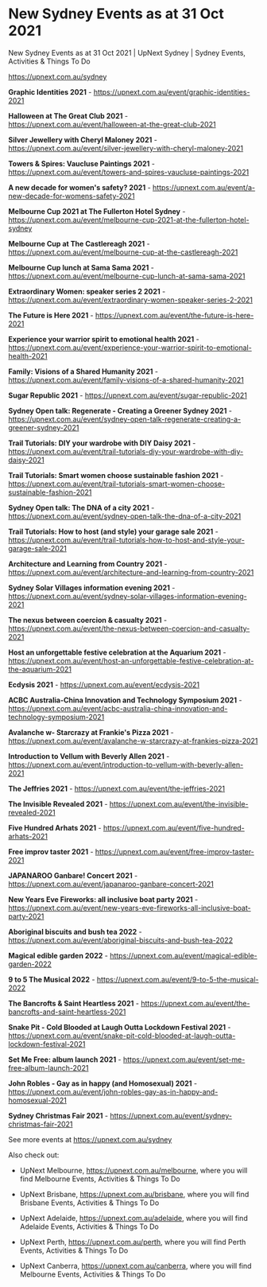 # New Sydney Events as at 31 Oct 2021
New Sydney Events as at 31 Oct 2021 | UpNext Sydney | Sydney Events, Activities &amp; Things To Do

https://upnext.com.au/sydney


**Graphic Identities 2021** - https://upnext.com.au/event/graphic-identities-2021

**Halloween at The Great Club 2021** - https://upnext.com.au/event/halloween-at-the-great-club-2021

**Silver Jewellery with Cheryl Maloney 2021** - https://upnext.com.au/event/silver-jewellery-with-cheryl-maloney-2021

**Towers & Spires: Vaucluse Paintings 2021** - https://upnext.com.au/event/towers-and-spires-vaucluse-paintings-2021

**A new decade for women's safety? 2021** - https://upnext.com.au/event/a-new-decade-for-womens-safety-2021

**Melbourne Cup 2021 at The Fullerton Hotel Sydney** - https://upnext.com.au/event/melbourne-cup-2021-at-the-fullerton-hotel-sydney

**Melbourne Cup at The Castlereagh 2021** - https://upnext.com.au/event/melbourne-cup-at-the-castlereagh-2021

**Melbourne Cup lunch at Sama Sama 2021** - https://upnext.com.au/event/melbourne-cup-lunch-at-sama-sama-2021

**Extraordinary Women: speaker series 2 2021** - https://upnext.com.au/event/extraordinary-women-speaker-series-2-2021

**The Future is Here 2021** - https://upnext.com.au/event/the-future-is-here-2021

**Experience your warrior spirit to emotional health 2021** - https://upnext.com.au/event/experience-your-warrior-spirit-to-emotional-health-2021

**Family: Visions of a Shared Humanity 2021** - https://upnext.com.au/event/family-visions-of-a-shared-humanity-2021

**Sugar Republic 2021** - https://upnext.com.au/event/sugar-republic-2021

**Sydney Open talk: Regenerate - Creating a Greener Sydney 2021** - https://upnext.com.au/event/sydney-open-talk-regenerate-creating-a-greener-sydney-2021

**Trail Tutorials: DIY your wardrobe with DIY Daisy 2021** - https://upnext.com.au/event/trail-tutorials-diy-your-wardrobe-with-diy-daisy-2021

**Trail Tutorials: Smart women choose sustainable fashion 2021** - https://upnext.com.au/event/trail-tutorials-smart-women-choose-sustainable-fashion-2021

**Sydney Open talk: The DNA of a city 2021** - https://upnext.com.au/event/sydney-open-talk-the-dna-of-a-city-2021

**Trail Tutorials: How to host (and style) your garage sale 2021** - https://upnext.com.au/event/trail-tutorials-how-to-host-and-style-your-garage-sale-2021

**Architecture and Learning from Country 2021** - https://upnext.com.au/event/architecture-and-learning-from-country-2021

**Sydney Solar Villages information evening 2021** - https://upnext.com.au/event/sydney-solar-villages-information-evening-2021

**The nexus between coercion & casualty 2021** - https://upnext.com.au/event/the-nexus-between-coercion-and-casualty-2021

**Host an unforgettable festive celebration at the Aquarium 2021** - https://upnext.com.au/event/host-an-unforgettable-festive-celebration-at-the-aquarium-2021

**Ecdysis 2021** - https://upnext.com.au/event/ecdysis-2021

**ACBC Australia-China Innovation and Technology Symposium 2021** - https://upnext.com.au/event/acbc-australia-china-innovation-and-technology-symposium-2021

**Avalanche w- Starcrazy at Frankie's Pizza 2021** - https://upnext.com.au/event/avalanche-w-starcrazy-at-frankies-pizza-2021

**Introduction to Vellum with Beverly Allen 2021** - https://upnext.com.au/event/introduction-to-vellum-with-beverly-allen-2021

**The Jeffries 2021** - https://upnext.com.au/event/the-jeffries-2021

**The Invisible Revealed 2021** - https://upnext.com.au/event/the-invisible-revealed-2021

**Five Hundred Arhats 2021** - https://upnext.com.au/event/five-hundred-arhats-2021

**Free improv taster 2021** - https://upnext.com.au/event/free-improv-taster-2021

**JAPANAROO Ganbare! Concert 2021** - https://upnext.com.au/event/japanaroo-ganbare-concert-2021

**New Years Eve Fireworks: all inclusive boat party 2021** - https://upnext.com.au/event/new-years-eve-fireworks-all-inclusive-boat-party-2021

**Aboriginal biscuits and bush tea 2022** - https://upnext.com.au/event/aboriginal-biscuits-and-bush-tea-2022

**Magical edible garden 2022** - https://upnext.com.au/event/magical-edible-garden-2022

**9 to 5 The Musical 2022** - https://upnext.com.au/event/9-to-5-the-musical-2022

**The Bancrofts & Saint Heartless 2021** - https://upnext.com.au/event/the-bancrofts-and-saint-heartless-2021

**Snake Pit - Cold Blooded at Laugh Outta Lockdown Festival 2021** - https://upnext.com.au/event/snake-pit-cold-blooded-at-laugh-outta-lockdown-festival-2021

**Set Me Free: album launch 2021** - https://upnext.com.au/event/set-me-free-album-launch-2021

**John Robles - Gay as in happy (and Homosexual) 2021** - https://upnext.com.au/event/john-robles-gay-as-in-happy-and-homosexual-2021

**Sydney Christmas Fair 2021** - https://upnext.com.au/event/sydney-christmas-fair-2021



See more events at https://upnext.com.au/sydney


Also check out:

* UpNext Melbourne, https://upnext.com.au/melbourne, where you will find Melbourne Events, Activities & Things To Do

* UpNext Brisbane, https://upnext.com.au/brisbane, where you will find Brisbane Events, Activities & Things To Do

* UpNext Adelaide, https://upnext.com.au/adelaide, where you will find Adelaide Events, Activities & Things To Do

* UpNext Perth, https://upnext.com.au/perth, where you will find Perth Events, Activities & Things To Do

* UpNext Canberra, https://upnext.com.au/canberra, where you will find Melbourne Events, Activities & Things To Do